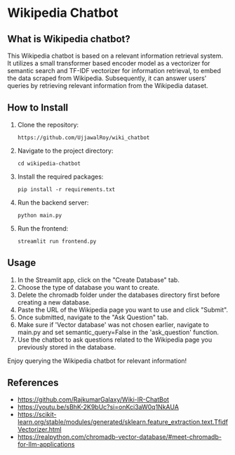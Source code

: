 # Wikipedia Chatbot


## What is Wikipedia chatbot?

This Wikipedia chatbot is based on a relevant information retrieval system. It utilizes a small transformer based 
encoder model as a
vectorizer 
for semantic search and
TF-IDF vectorizer for information retrieval,
to embed the data scraped from Wikipedia. Subsequently, it can answer users' queries by retrieving relevant information 
from the Wikipedia dataset.

## How to Install

1. Clone the repository:

    ```
    https://github.com/UjjawalRoy/wiki_chatbot
    ```

2. Navigate to the project directory:

    ```
    cd wikipedia-chatbot
    ```

3. Install the required packages:

    ```
    pip install -r requirements.txt
    ```

4. Run the backend server:

    ```
    python main.py
    ```

5. Run the frontend:

    ```
    streamlit run frontend.py
    ```

## Usage

1. In the Streamlit app, click on the "Create Database" tab.
2. Choose the type of database you want to create.
3. Delete the chromadb folder under the databases directory first before creating a new database.
4. Paste the URL of the Wikipedia page you want to use and click "Submit".
5. Once submitted, navigate to the "Ask Question" tab.
6. Make sure if 'Vector database' was not chosen earlier, navigate to main.py and set semantic_query=False in the 
   'ask_question' function.
7. Use the chatbot to ask questions related to the Wikipedia page you previously stored in the database.

Enjoy querying the Wikipedia chatbot for relevant information!

## References

- https://github.com/RajkumarGalaxy/Wiki-IR-ChatBot
- https://youtu.be/sBhK-2K9bUc?si=onKci3aW0q1NkAUA
- https://scikit-learn.org/stable/modules/generated/sklearn.feature_extraction.text.TfidfVectorizer.html
- https://realpython.com/chromadb-vector-database/#meet-chromadb-for-llm-applications